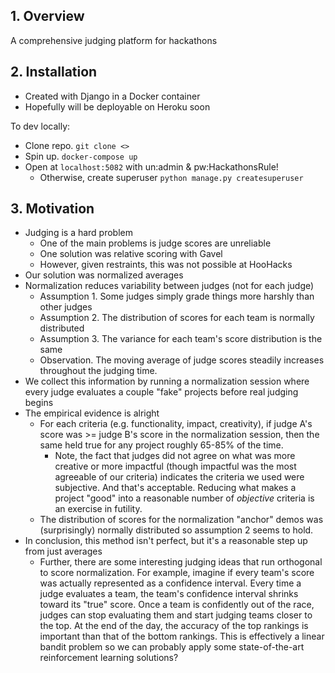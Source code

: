 ## 1. Overview
A comprehensive judging platform for hackathons

## 2. Installation
- Created with Django in a Docker container
- Hopefully will be deployable on Heroku soon

To dev locally:
- Clone repo. `git clone <>`
- Spin up. `docker-compose up`
- Open at `localhost:5082` with un:admin & pw:HackathonsRule!
    - Otherwise, create superuser `python manage.py createsuperuser`

## 3. Motivation
- Judging is a hard problem
    - One of the main problems is judge scores are unreliable
    - One solution was relative scoring with Gavel
    - However, given restraints, this was not possible at HooHacks
- Our solution was normalized averages
- Normalization reduces variability between judges (not for each judge)
    - Assumption 1. Some judges simply grade things more harshly than other judges
    - Assumption 2. The distribution of scores for each team is normally distributed
    - Assumption 3. The variance for each team's score distribution is the same
    - Observation. The moving average of judge scores steadily increases throughout the judging time.
- We collect this information by running a normalization session where every judge evaluates a couple "fake" projects before real judging begins
- The empirical evidence is alright
    - For each criteria (e.g. functionality, impact, creativity), if judge A's score was >= judge B's score in the normalization session, then the same held true for any project roughly 65-85% of the time.
        - Note, the fact that judges did not agree on what was more creative or more impactful (though impactful was the most agreeable of our criteria) indicates the criteria we used were subjective. And that's acceptable. Reducing what makes a project "good" into a reasonable number of _objective_ criteria is an exercise in futility.
    - The distribution of scores for the normalization "anchor" demos was (surprisingly) normally distributed so assumption 2 seems to hold.
- In conclusion, this method isn't perfect, but it's a reasonable step up from just averages
    - Further, there are some interesting judging ideas that run orthogonal to score normalization. For example, imagine if every team's score was actually represented as a confidence interval. Every time a judge evaluates a team, the team's confidence interval shrinks toward its "true" score. Once a team is confidently out of the race, judges can stop evaluating them and start judging teams closer to the top. At the end of the day, the accuracy of the top rankings is important than that of the bottom rankings. This is effectively a linear bandit problem so we can probably apply some state-of-the-art reinforcement learning solutions?
